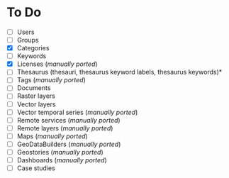 # To Do

- [ ] Users
- [ ] Groups
- [x] Categories
- [ ] Keywords
- [x] Licenses (*manually ported*)
- [ ] Thesaurus (thesauri, thesaurus keyword labels, thesaurus keywords)*
- [ ] Tags (*manually ported*)
- [ ] Documents
- [ ] Raster layers
- [ ] Vector layers
- [ ] Vector temporal series (*manually ported*)
- [ ] Remote services (*manually ported*)
- [ ] Remote layers (*manually ported*)
- [ ] Maps (*manually ported*)
- [ ] GeoDataBuilders (*manually ported*)
- [ ] Geostories (*manually ported*)
- [ ] Dashboards (*manually ported*)
- [ ] Case studies
